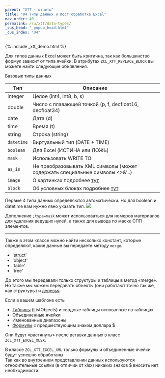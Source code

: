```yaml
---
parent: "XTT - отчеты"
title: "04 Типы данных и пост обработка Excel"
nav_order: 40
permalink: /ru/xtt/data-types/
_cus_head: "_popup_head.html"
_cus_index: "04"
---
```


{% include _xtt_demo.html %}

Для типов данных Excel может быть критична, так как большинство формул зависит от типа ячейки.
В атрибутах `ZCL_XTT_REPLACE_BLOCK` вы можете найти следующие объявления.

Базовые типы данных

|Тип      | Описание      |
|-------------|-------------|
|integer| Целое (int4, int8, b, s) |
|double| Число с плавающей точкой (p, f, decfloat16, decfloat34) |
|date| Дата (d) |
|time| Время (t) |
|string| Строка (string) |
|`datetime`| Виртуальный тип (DATE + TIME) |
|`boolean`|Для Excel (ИСТИНА или ЛОЖЬ)|
|`mask`|Использовать WRITE TO|
|`as_is`|Не преобразовывать XML символы (может содержать специальные символы <>&'..)|
|`image`|О картинках подробнее [тут](../images/)|
|`block`|Об условных блоках подробнее [тут](../block/)|

Первые 4 типа данных определяются автоматически. Но для boolean и datetime вам нужно явно указать тип.
![](https://raw.githubusercontent.com/wiki/bizhuka/xtt/img/data_types_01.png)

Дополнение `;type=mask` может использоваться для номеров материалов для удаления ведущих нулей, а также для вывода по маске СПП элементов.

***

Также в этом классе можно найти несколько констант, которые определяют, какие данные вы передаете методу `merge`.
* 'struct'
* 'object'
* 'table'
* 'tree'

До этого мы передавали только структуры и таблицы в метод «merge».
Но также мы можем передавать объекты (они работают точно так же, как структуры) и [деревья](../tree-group-by-fields/).

Если в вашем шаблоне есть
* [Таблицы](../basic-tables/) (ListObjects) и сводные таблицы основанные на таблицах
* Объединенные ячейки
* Именованные диапазоны
* [Формулы](../excel-formula/) с предшествующим знаком доллара $

Они будут «растянуты» после вставки данных в класс `ZCL_XTT_EXCEL_XLSX`.

В классе `ZCL_XTT_EXCEL_XML` только формулы и объединенные ячейки будут успешно обработаны<br/>
Так как во внутреннем представлении данных используются относительные ссылки (в отличии от xlsx) никаких знаков $ вносить нет необходимости.